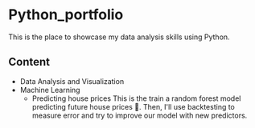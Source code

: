 # Python_portfolio
This is the place to showcase my data analysis skills using Python.
## Content
* Data Analysis and Visualization
* Machine Learning 
  * Predicting house prices 
This is the train a random forest model predicting future house prices 🏡. Then, I'll use backtesting to measure error and try to improve our model with new predictors.
